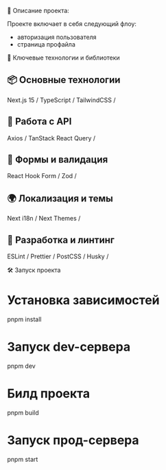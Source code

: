 📌 Описание проекта: 

Проекте включает в себя следующий флоу: 
- авторизация пользователя
- страница профайла

🔑 Ключевые технологии и библиотеки

📦 Основные технологии
---
Next.js 15 /
TypeScript /
TailwindCSS /

📡 Работа с API
---
Axios /
TanStack React Query /

📝 Формы и валидация
---
React Hook Form /
Zod /

🌍 Локализация и темы
---
Next i18n /
Next Themes /

🔧 Разработка и линтинг
---
ESLint /
Prettier /
PostCSS /
Husky /

🛠️ Запуск проекта
# Установка зависимостей
pnpm install

# Запуск dev-сервера
pnpm dev

# Билд проекта
pnpm build

# Запуск прод-сервера
pnpm start
